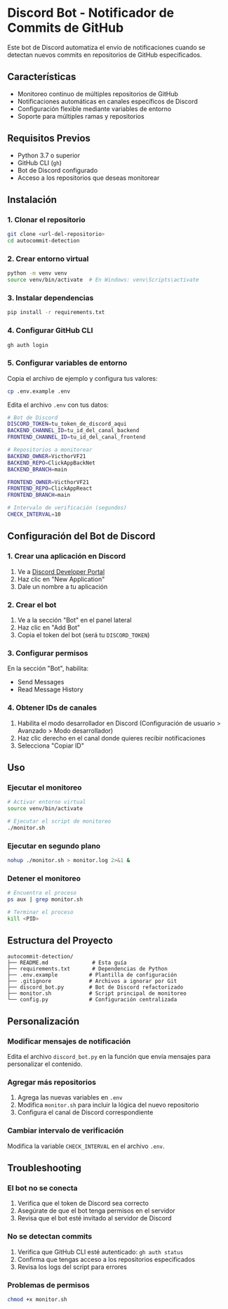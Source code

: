# Discord Bot - Notificador de Commits de GitHub

Este bot de Discord automatiza el envío de notificaciones cuando se detectan nuevos commits en repositorios de GitHub especificados.

## Características

- Monitoreo continuo de múltiples repositorios de GitHub
- Notificaciones automáticas en canales específicos de Discord
- Configuración flexible mediante variables de entorno
- Soporte para múltiples ramas y repositorios

## Requisitos Previos

- Python 3.7 o superior
- GitHub CLI (`gh`)
- Bot de Discord configurado
- Acceso a los repositorios que deseas monitorear

## Instalación

### 1. Clonar el repositorio

```bash
git clone <url-del-repositorio>
cd autocommit-detection
```

### 2. Crear entorno virtual

```bash
python -m venv venv
source venv/bin/activate  # En Windows: venv\Scripts\activate
```

### 3. Instalar dependencias

```bash
pip install -r requirements.txt
```

### 4. Configurar GitHub CLI

```bash
gh auth login
```

### 5. Configurar variables de entorno

Copia el archivo de ejemplo y configura tus valores:

```bash
cp .env.example .env
```

Edita el archivo `.env` con tus datos:

```bash
# Bot de Discord
DISCORD_TOKEN=tu_token_de_discord_aqui
BACKEND_CHANNEL_ID=tu_id_del_canal_backend
FRONTEND_CHANNEL_ID=tu_id_del_canal_frontend

# Repositorios a monitorear
BACKEND_OWNER=VicthorVF21
BACKEND_REPO=ClickAppBackNet
BACKEND_BRANCH=main

FRONTEND_OWNER=VicthorVF21
FRONTEND_REPO=ClickAppReact
FRONTEND_BRANCH=main

# Intervalo de verificación (segundos)
CHECK_INTERVAL=10
```

## Configuración del Bot de Discord

### 1. Crear una aplicación en Discord

1. Ve a [Discord Developer Portal](https://discord.com/developers/applications)
2. Haz clic en "New Application"
3. Dale un nombre a tu aplicación

### 2. Crear el bot

1. Ve a la sección "Bot" en el panel lateral
2. Haz clic en "Add Bot"
3. Copia el token del bot (será tu `DISCORD_TOKEN`)

### 3. Configurar permisos

En la sección "Bot", habilita:

- Send Messages
- Read Message History

### 4. Obtener IDs de canales

1. Habilita el modo desarrollador en Discord (Configuración de usuario > Avanzado > Modo desarrollador)
2. Haz clic derecho en el canal donde quieres recibir notificaciones
3. Selecciona "Copiar ID"

## Uso

### Ejecutar el monitoreo

```bash
# Activar entorno virtual
source venv/bin/activate

# Ejecutar el script de monitoreo
./monitor.sh
```

### Ejecutar en segundo plano

```bash
nohup ./monitor.sh > monitor.log 2>&1 &
```

### Detener el monitoreo

```bash
# Encuentra el proceso
ps aux | grep monitor.sh

# Terminar el proceso
kill <PID>
```

## Estructura del Proyecto

```
autocommit-detection/
├── README.md              # Esta guía
├── requirements.txt       # Dependencias de Python
├── .env.example          # Plantilla de configuración
├── .gitignore            # Archivos a ignorar por Git
├── discord_bot.py        # Bot de Discord refactorizado
├── monitor.sh            # Script principal de monitoreo
└── config.py             # Configuración centralizada
```

## Personalización

### Modificar mensajes de notificación

Edita el archivo `discord_bot.py` en la función que envía mensajes para personalizar el contenido.

### Agregar más repositorios

1. Agrega las nuevas variables en `.env`
2. Modifica `monitor.sh` para incluir la lógica del nuevo repositorio
3. Configura el canal de Discord correspondiente

### Cambiar intervalo de verificación

Modifica la variable `CHECK_INTERVAL` en el archivo `.env`.

## Troubleshooting

### El bot no se conecta

1. Verifica que el token de Discord sea correcto
2. Asegúrate de que el bot tenga permisos en el servidor
3. Revisa que el bot esté invitado al servidor de Discord

### No se detectan commits

1. Verifica que GitHub CLI esté autenticado: `gh auth status`
2. Confirma que tengas acceso a los repositorios especificados
3. Revisa los logs del script para errores

### Problemas de permisos

```bash
chmod +x monitor.sh
```

